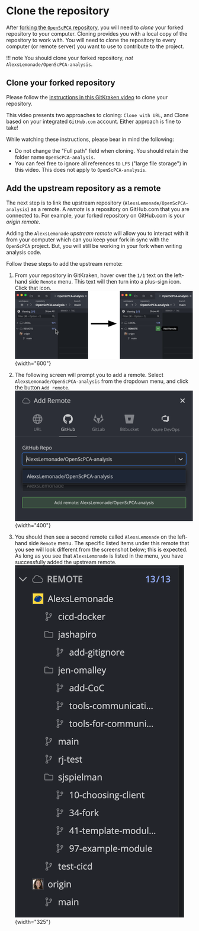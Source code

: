 # Clone the repository

After [forking the `OpenScPCA` repository](./fork-the-repo.md), you will need to _clone_ your forked repository to your computer.
Cloning provides you with a local copy of the repository to work with.
You will need to clone the repository to every computer (or remote server) you want to use to contribute to the project.

!!! note
    You should clone your forked repository, _not_ `AlexsLemonade/OpenScPCA-analysis`.


## Clone your forked repository

Please follow the [instructions in this GitKraken video](https://help.gitkraken.com/gitkraken-client/open-clone-init/#cloning-an-existing-project) to clone your repository.

This video presents two approaches to cloning: `Clone with URL`, and Clone based on your integrated `GitHub.com` account.
Either approach is fine to take!

While watching these instructions, please bear in mind the following:

- Do not change the "Full path" field when cloning.
You should retain the folder name `OpenScPCA-analysis`.
- You can feel free to ignore all references to `LFS` ("large file storage") in this video.
This does not apply to `OpenScPCA-analysis`.

## Add the upstream repository as a remote

The next step is to link the upstream repository (`AlexsLemonade/OpenScPCA-analysis`) as a remote.
A _remote_ is a repository on GitHub.com that you are connected to.
For example, your forked repository on GitHub.com is your _origin remote_.

Adding the `AlexsLemonade` _upstream remote_ will allow you to interact with it from your computer which can you keep your fork in sync with the `OpenScPCA` project.
But, you will still be working in your fork when writing analysis code.

Follow these steps to add the upstream remote:

1. From your repository in GitKraken, hover over the `1/1` text on the left-hand side `Remote` menu.
This text will then turn into a plus-sign icon.
Click that icon.
![Click button to add the remote.](../img/add-upstream-remote-1.png){width="600"} <!-- No new line above, to keep tabbed in -->

2. The following screen will prompt you to add a remote.
Select `AlexsLemonade/OpenScPCA-analysis` from the dropdown menu, and click the button `Add remote`.
![Add the upstream remote.](../img/add-upstream-remote-2.png){width="400"} <!-- No new line above, to keep tabbed in -->

3. You should then see a second remote called `AlexsLemonade` on the left-hand side `Remote` menu.
The specific listed items under this remote that you see will look different from the screenshot below; this is expected.
As long as you see that `AlexsLemonade` is listed in the menu, you have successfully added the upstream remote.
![View the added remote.](../img/add-upstream-remote-3.png){width="325"} <!-- No new line above, to keep tabbed in. Width needs to be >=325 for proper spacing, it seems. -->
